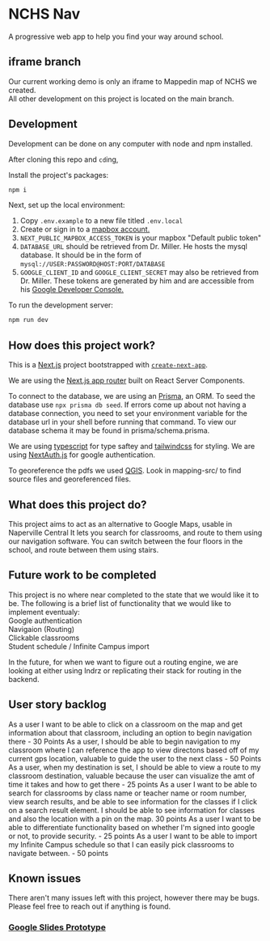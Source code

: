 # NCHS Nav 

A progressive web app to help you find your way around school.  

## iframe branch  
Our current working demo is only an iframe to Mappedin map of NCHS we created.  
All other development on this project is located on the main branch. 

## Development
Development can be done on any computer with node and npm installed.  

After cloning this repo and `cd`ing,  

Install the project's packages: 
```bash
npm i
```  
  
Next, set up the local environment:  
1. Copy `.env.example` to a new file titled `.env.local`  
2. Create or sign in to a [mapbox account.](https://account.mapbox.com/auth/signin/)  
3. `NEXT_PUBLIC_MAPBOX_ACCESS_TOKEN` is your mapbox "Default public token"   
4. `DATABASE_URL` should be retrieved from Dr. Miller. He hosts the mysql database. It should be in the form of `mysql://USER:PASSWORD@HOST:PORT/DATABASE` 
5. `GOOGLE_CLIENT_ID` and `GOOGLE_CLIENT_SECRET` may also be retrieved from Dr. Miller. These tokens are generated by him and are accessible from his [Google Developer Console.](https://console.developers.google.com/apis/credentials)
  
To run the development server:
```bash
npm run dev
```

## How does this project work?
This is a [Next.js](https://nextjs.org/) project bootstrapped with [`create-next-app`](https://github.com/vercel/next.js/tree/canary/packages/create-next-app).

We are using the [Next.js app router](https://nextjs.org/docs/app/building-your-application/routing#the-app-router) built on React Server Components.  

To connect to the database, we are using an [Prisma](https://www.prisma.io/), an ORM. To seed the database use `npx prisma db seed`. If errors come up about not having a database connection, you need to set your environment variable for the database url in your shell before running that command. To view our database schema it may be found in prisma/schema.prisma.  

We are using [typescript](https://www.typescriptlang.org/) for type saftey and [tailwindcss](https://tailwindcss.com/) for styling. We are using [NextAuth.js](https://next-auth.js.org/getting-started/introduction) for google authentication.  

To georeference the pdfs we used [QGIS](https://qgis.org/en/site/about/index.html). Look in mapping-src/ to find source files and georeferenced files.  

## What does this project do?
This project aims to act as an alternative to Google Maps, usable in Naperville Central
It lets you search for classrooms, and route to them using our navigation software.
You can switch between the four floors in the school, and route between them using stairs.

## Future work to be completed
This project is no where near completed to the state that we would like it to be. The following is a brief list of functionality that we would like to implement eventualy:   
Google authentication  
Navigaion (Routing)  
Clickable classrooms  
Student schedule / Infinite Campus import  

In the future, for when we want to figure out a routing engine, we are looking at either using Indrz or replicating their stack for routing in the backend. 

## User story backlog
As a user I want to be able to click on a classroom on the map and get information about that classroom, including an option to begin navigation there - 30 Points 
As a user, I should be able to begin navigation to my classroom where I can reference the app to view directons based off of my current gps location, valuable to guide the user to the next class - 50 Points 
As a user, when my destination is set, I should be able to view a route to my classroom destination, valuable because the user can visualize the amt of time it takes and how to get there - 25 points 
As a user I want to be able to search for classrooms by class name or teacher name or room number, view search results, and be able to see information for the classes if I click on a search result element. I should be able to see information for classes and also the location with a pin on the map. 30 points 
As a user I want to be able to differentiate functionality based on whether I'm signed into google or not, to provide security. - 25 points 
As a user I want to be able to import my Infinite Campus schedule so that I can easily pick classrooms to navigate between. - 50 points 

## Known issues
There aren't many issues left with this project, however there may be bugs. Please feel free to reach out if anything is found.

### [Google Slides Prototype](https://docs.google.com/presentation/d/e/2PACX-1vQ8j8_AKURo8ozA3W5ryQ42I0sR6HpW06JJ_zPJnL5D-XpF8xS6MB6skeSBxa_V2IYZHmngVdcpd5Uy/pub?start=false&loop=false&delayms=60000)
